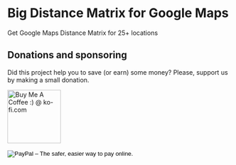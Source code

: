 Big Distance Matrix for Google Maps
=======================

Get Google Maps Distance Matrix for 25+ locations

## Donations and sponsoring

Did this project help you to save (or earn) some money?
Please, support us by making a small donation.

<a href='http://ko-fi.com?i=8d18941db31053e' target='_blank'><img style='border:0px;width:120px' src='http://ko-fi.com/img/button-4.png' border='0' alt='Buy Me A Coffee :) @ ko-fi.com' /></a>

<form action="https://www.paypal.com/cgi-bin/webscr" method="post" target="_top">
<input type="hidden" name="cmd" value="_s-xclick">
<input type="hidden" name="hosted_button_id" value="2PK29ZFPUZ5WL">
<input type="image" src="https://www.paypalobjects.com/en_US/GB/i/btn/btn_donateCC_LG.gif" border="0" name="submit" alt="PayPal – The safer, easier way to pay online.">
<img alt="" border="0" src="https://www.paypalobjects.com/es_XC/i/scr/pixel.gif" width="1" height="1">
</form>
